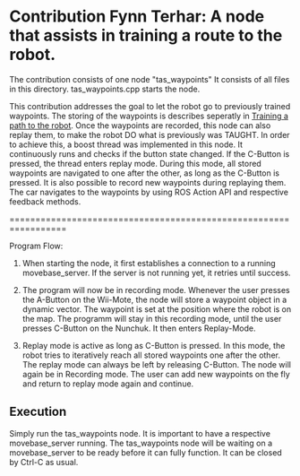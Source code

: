 # Contribution Fynn Terhar: A node that assists in training a route to the robot.

The contribution consists of one node "tas_waypoints" It consists of all files in this directory. tas_waypoints.cpp starts the node.

This contribution addresses the goal to let the robot go to previously trained waypoints. The storing of the waypoints is describes seperatly in [Training a path to the robot](tas_waypoints/README_Record.md). Once the waypoints are recorded, this node can also replay them, to make the robot DO what is previously was TAUGHT. In order to achieve this, a boost thread was implemented in this node. It continuously runs and checks if the button state changed. If the C-Button is pressed, the thread enters replay mode. During this mode, all stored waypoints are navigated to one after the other, as long as the C-Button is pressed. It is also possible to record new waypoints during replaying them. The car navigates to the waypoints by using ROS Action API and respective feedback methods.

=================================================================

Program Flow:

1. When starting the node, it first establishes a connection to a running movebase_server. If the server is not running yet, it retries until success.

2. The program will now be in recording mode. Whenever the user presses the A-Button on the Wii-Mote, the node will store a waypoint object in a dynamic vector. The waypoint is set at the position where the robot is on the map. The programm will stay in this recording mode, until the user presses C-Button on the Nunchuk. It then enters Replay-Mode.

3. Replay mode is active as long as C-Button is pressed. In this mode, the robot tries to iteratively reach all stored waypoints one after the other. The replay mode can always be left by releasing C-Button. The node will again be in Recording mode. The user can add new waypoints on the fly and return to replay mode again and continue.

## Execution

Simply run the tas_waypoints node. It is important to have a respective movebase_server running. The tas_waypoints node will be waiting on a movebase_server to be ready before it can fully function. It can be closed by Ctrl-C as usual.



